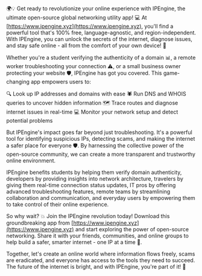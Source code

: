🌍💡 Get ready to revolutionize your online experience with IPEngine, the ultimate open-source global networking utility app! 💻 At [https://www.ipengine.xyz](https://www.ipengine.xyz), you'll find a powerful tool that's 100% free, language-agnostic, and region-independent. With IPEngine, you can unlock the secrets of the internet, diagnose issues, and stay safe online - all from the comfort of your own device! 📱

Whether you're a student verifying the authenticity of a domain 📊, a remote worker troubleshooting your connection ⚠️, or a small business owner protecting your website 🛡️, IPEngine has got you covered. This game-changing app empowers users to:

🔍 Look up IP addresses and domains with ease
🕷️ Run DNS and WHOIS queries to uncover hidden information
🗺️ Trace routes and diagnose internet issues in real-time
💻 Monitor your network setup and detect potential problems

But IPEngine's impact goes far beyond just troubleshooting. It's a powerful tool for identifying suspicious IPs, detecting scams, and making the internet a safer place for everyone 🛡️. By harnessing the collective power of the open-source community, we can create a more transparent and trustworthy online environment.

IPEngine benefits students by helping them verify domain authenticity, developers by providing insights into network architecture, travelers by giving them real-time connection status updates, IT pros by offering advanced troubleshooting features, remote teams by streamlining collaboration and communication, and everyday users by empowering them to take control of their online experience.

So why wait? 💥 Join the IPEngine revolution today! Download this groundbreaking app from [https://www.ipengine.xyz](https://www.ipengine.xyz) and start exploring the power of open-source networking. Share it with your friends, communities, and online groups to help build a safer, smarter internet - one IP at a time 🚀.

Together, let's create an online world where information flows freely, scams are eradicated, and everyone has access to the tools they need to succeed. The future of the internet is bright, and with IPEngine, you're part of it! 💫